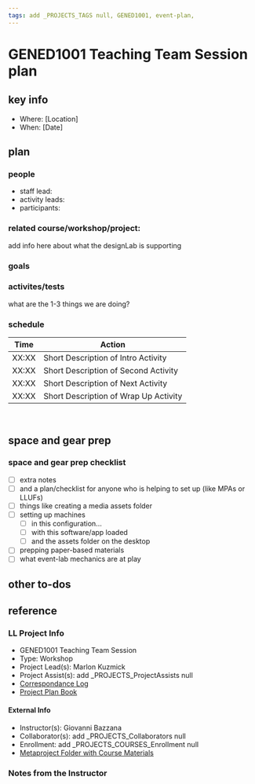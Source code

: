 ```yaml
---
tags: add _PROJECTS_TAGS null, GENED1001, event-plan,
---
```


# GENED1001 Teaching Team Session plan

## key info
- Where: [Location]
- When: [Date]

## plan

### people
* staff lead:
* activity leads:
* participants:
### related course/workshop/project:
add info here about what the designLab is supporting
### goals
### activites/tests
what are the 1-3 things we are doing?
### schedule

| Time | Action |  
| -------- | -------- | 
| XX:XX     |  Short Description of Intro Activity    | 
| XX:XX     |  Short Description of Second Activity    | 
| XX:XX     |  Short Description of Next Activity    | 
| XX:XX     |  Short Description of Wrap Up Activity    |  
 
## space and gear prep

### space and gear prep checklist
- [ ] extra notes
- [ ] and a plan/checklist for anyone who is helping to set up (like MPAs or LLUFs)
- [ ] things like creating a media assets folder
- [ ] setting up machines 
    - [ ] in this configuration...
    - [ ] with this software/app loaded
    - [ ] and the assets folder on the desktop
- [ ] prepping paper-based materials
- [ ] what event-lab mechanics are at play 

## other to-dos

## reference
### LL Project Info
* GENED1001 Teaching Team Session
* Type: Workshop
* Project Lead(s): Marlon Kuzmick
* Project Assist(s): add _PROJECTS_ProjectAssists null
* [Correspondance Log](https://docs.google.com/document/d/1ro_GM2smfuCxgBSimhJH0LuoZHNUIJQ24yxld9vauJ8/edit)
* [Project Plan Book](https://hackmd.io/@ll-23-24/BkrArcwC2)

#### External Info
* Instructor(s): Giovanni Bazzana
* Collaborator(s): add _PROJECTS_Collaborators null
* Enrollment: add _PROJECTS_COURSES_Enrollment null
* [Metaproject Folder with Course Materials](https://docs.google.com/document/d/1ro_GM2smfuCxgBSimhJH0LuoZHNUIJQ24yxld9vauJ8/edit)
### Notes from the Instructor

